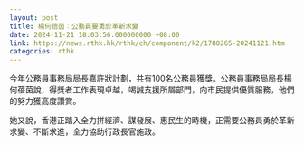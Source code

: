 ```yaml
---
layout: post
title: 楊何蓓茵︰公務員要勇於革新求變
date: 2024-11-21 18:03:56.000000000 +08:00
link: https://news.rthk.hk/rthk/ch/component/k2/1780265-20241121.htm
categories: rthk
---
```


今年公務員事務局局長嘉許狀計劃，共有100名公務員獲獎。公務員事務局局長楊何蓓茵說，得獎者工作表現卓越，竭誠支援所屬部門，向市民提供優質服務，他們的努力獲高度讚賞。

她又說，香港正踏入全力拼經濟、謀發展、惠民生的時機，正需要公務員勇於革新求變、不斷求進，全力協助行政長官施政。
